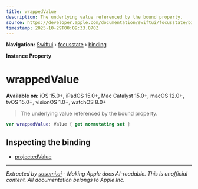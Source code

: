 ```yaml
---
title: wrappedValue
description: The underlying value referenced by the bound property.
source: https://developer.apple.com/documentation/swiftui/focusstate/binding/wrappedvalue
timestamp: 2025-10-29T00:09:33.070Z
---
```


**Navigation:** [Swiftui](/documentation/swiftui) › [focusstate](/documentation/swiftui/focusstate) › [binding](/documentation/swiftui/focusstate/binding)

**Instance Property**

# wrappedValue

**Available on:** iOS 15.0+, iPadOS 15.0+, Mac Catalyst 15.0+, macOS 12.0+, tvOS 15.0+, visionOS 1.0+, watchOS 8.0+

> The underlying value referenced by the bound property.

```swift
var wrappedValue: Value { get nonmutating set }
```

## Inspecting the binding

- [projectedValue](/documentation/swiftui/focusstate/binding/projectedvalue)

---

*Extracted by [sosumi.ai](https://sosumi.ai) - Making Apple docs AI-readable.*
*This is unofficial content. All documentation belongs to Apple Inc.*
